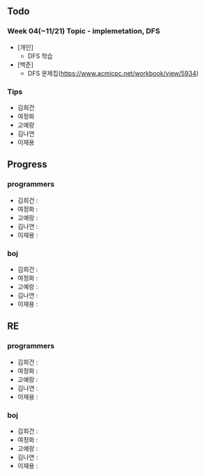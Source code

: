 
## Todo
### Week 04(~11/21) Topic - implemetation, DFS

- [개인]
	- DFS 학습
- [백준]
	- DFS 문제집(https://www.acmicpc.net/workbook/view/5934) 



### Tips

- 김희건
- 여정화
- 고예랑
- 김나연
- 이재용


## Progress

### programmers
- 김희건 : 
- 여정화 :
- 고예랑 :
- 김나연 : 
- 이재용 :

### boj
- 김희건 : 
- 여정화 :
- 고예랑 :
- 김나연 : 
- 이재용 :


## RE

### programmers
- 김희건 : 
- 여정화 :
- 고예랑 :
- 김나연 : 
- 이재용 :

### boj
- 김희건 : 
- 여정화 :
- 고예랑 :
- 김나연 : 
- 이재용 :









